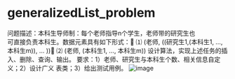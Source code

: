 # generalizedList_problem
问题描述：本科生导师制：每个老师指导n个学生，老师带的研究生也  
                           可直接负责本科生。数据元素具有如下形式：               ⑴ (老师, ((研究生1,(本科生1, …, 本科生m)), … ))               ⑵ (老师, (本科生1, …, 本科生m))
     设计算法，实现上述任务的插入、删除、查询、输出。
      要求：1）老师、研究生与本科生个数、相关信息自定义；2）设计广义
                         表类；3）给出测试用例。
![image](https://github.com/1951350456/generalizedList_problem/assets/115992637/48646fac-d5ae-4d86-a00a-5732193dfaf5)
